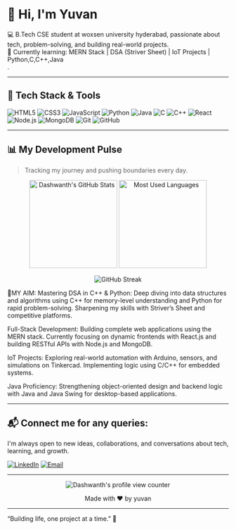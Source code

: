 # 👋 Hi, I'm Yuvan 

💻 B.Tech CSE student at woxsen university hyderabad, passionate about tech, problem-solving, and building real-world projects.  
🚀 Currently learning: MERN Stack | DSA (Striver Sheet) | IoT Projects | Python,C,C++,Java  
.

---

## 🚀 Tech Stack & Tools

![HTML5](https://img.shields.io/badge/HTML5-E34F26?style=for-the-badge&logo=html5&logoColor=white)
![CSS3](https://img.shields.io/badge/CSS3-1572B6?style=for-the-badge&logo=css3&logoColor=white)
![JavaScript](https://img.shields.io/badge/JavaScript-F7DF1E?style=for-the-badge&logo=javascript&logoColor=black)
![Python](https://img.shields.io/badge/Python-3776AB?style=for-the-badge&logo=python&logoColor=white)
![Java](https://img.shields.io/badge/Java-ED8B00?style=for-the-badge&logo=java&logoColor=white)
![C](https://img.shields.io/badge/C-00599C?style=for-the-badge&logo=c&logoColor=white)
![C++](https://img.shields.io/badge/C++-00599C?style=for-the-badge&logo=cplusplus&logoColor=white)
![React](https://img.shields.io/badge/React-20232A?style=for-the-badge&logo=react&logoColor=61DAFB)
![Node.js](https://img.shields.io/badge/Node.js-339933?style=for-the-badge&logo=node-dot-js&logoColor=white)
![MongoDB](https://img.shields.io/badge/MongoDB-4EA94B?style=for-the-badge&logo=mongodb&logoColor=white)
![Git](https://img.shields.io/badge/Git-F05032?style=for-the-badge&logo=git&logoColor=white)
![GitHub](https://img.shields.io/badge/GitHub-100000?style=for-the-badge&logo=github&logoColor=white)

---
## 📊 My Development Pulse

> Tracking my journey and pushing boundaries every day.

<p align="center">
  <img src="https://github-readme-stats.vercel.app/api?username=Dashwanth15&show_icons=true&theme=radical" alt="Dashwanth's GitHub Stats" height="200"/>
  <img src="https://github-readme-stats.vercel.app/api/top-langs/?username=Dashwanth15&layout=compact&theme=radical" alt="Most Used Languages" height="200"/>
</p>

<p align="center">
  <img src="https://github-readme-streak-stats.herokuapp.com?user=Dashwanth15&theme=radical&hide_border=true" alt="GitHub Streak"/>
</p>

 🎯MY AIM:
Mastering DSA in C++ & Python: Deep diving into data structures and algorithms using C++ for memory-level understanding and Python for rapid problem-solving. Sharpening my skills with Striver’s Sheet and competitive platforms.

Full-Stack Development: Building complete web applications using the MERN stack. Currently focusing on dynamic frontends with React.js and building RESTful APIs with Node.js and MongoDB.

IoT Projects: Exploring real-world automation with Arduino, sensors, and simulations on Tinkercad. Implementing logic using C/C++ for embedded systems.

Java Proficiency: Strengthening object-oriented design and backend logic with Java and Java Swing for desktop-based applications.





---

## 📬 Connect me for any queries:

I'm always open to new ideas, collaborations, and conversations about tech, learning, and growth.

[![LinkedIn](https://img.shields.io/badge/LinkedIn-blue?style=for-the-badge&logo=linkedin)](https://www.linkedin.com/in/dashwanth-madduri-6b073a31b)
[![Email](https://img.shields.io/badge/Email-D14836?style=for-the-badge&logo=gmail&logoColor=white)](mailto:dashwanthmadduri@gmail.com)


---

<p align="center">
  <img src="https://komarev.com/ghpvc/?username=Dashwanth15&label=Profile%20views&color=ff69b4&style=flat" alt="Dashwanth's profile view counter"/>
</p>

<p align="center">
  Made with ❤ by yuvan 
</p>


---

“Building life, one project at a time.” 🚀
